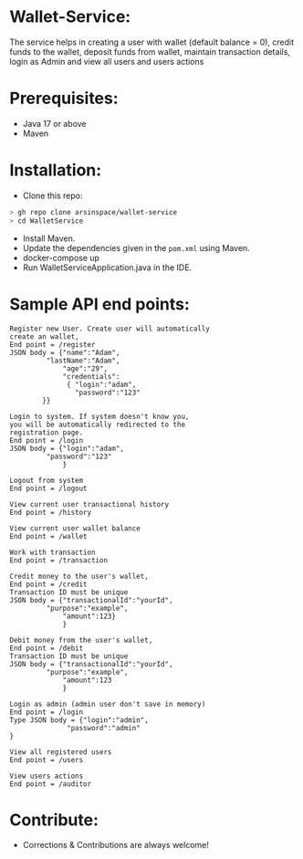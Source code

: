 # Wallet-Service:
The service helps in creating a user with wallet (default balance = 0), credit funds to the wallet, deposit funds from wallet, maintain transaction details, login as Admin and view all users and users actions

# Prerequisites:
- Java 17 or above
- Maven

# Installation:
- Clone this repo:
```bash
> gh repo clone arsinspace/wallet-service
> cd WalletService
```
- Install Maven.
- Update the dependencies given in the `pom.xml` using Maven.
- docker-compose up
- Run WalletServiceApplication.java in the IDE.
# Sample API end points:
```
Register new User. Create user will automatically 
create an wallet,
End point = /register
JSON body = {"name":"Adam",
	     "lastName":"Adam",
             "age":"29",
             "credentials":
              { "login":"adam",
                "password":"123"
		}}
```
```
Login to system. If system doesn't know you, 
you will be automatically redirected to the 
registration page.
End point = /login
JSON body = {"login":"adam",
	     "password":"123"
             }
```
```
Logout from system
End point = /logout
```
```
View current user transactional history
End point = /history
```
```
View current user wallet balance
End point = /wallet
```
```
Work with transaction
End point = /transaction
```
```
Credit money to the user's wallet,
End point = /credit
Transaction ID must be unique
JSON body = {"transactionalId":"yourId",
	     "purpose":"example",
             "amount":123}
             }
```
```
Debit money from the user's wallet,
End point = /debit
Transaction ID must be unique
JSON body = {"transactionalId":"yourId",
	     "purpose":"example",
             "amount":123
             }
```
```
Login as admin (admin user don't save in memory)
End point = /login
Type JSON body = {"login":"admin",
	          "password":"admin"
}
```
```
View all registered users
End point = /users
```
```
View users actions
End point = /auditor
```

# Contribute:
* Corrections & Contributions are always welcome! 
